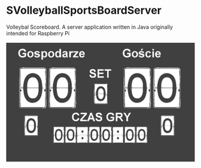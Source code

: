 # SVolleyballSportsBoardServer
Volleybal Scoreboard. A server application written in Java originally intended for Raspberry Pi
<br><br>
<img src="sboardserver.png">
